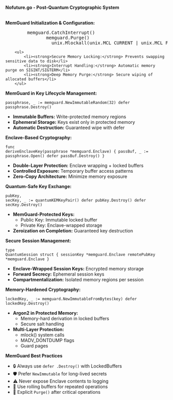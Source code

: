 <strong>Nofuture.go - Post-Quantum Cryptographic System</strong><br><br>

<strong>MemGuard Initialization & Configuration:</strong><br>

<pre>
        memguard.CatchInterrupt()
               memguard.Purge()
                 unix.Mlockall(unix.MCL_CURRENT | unix.MCL_FUTURE)
</pre>
        <ul>
            <li><strong>Secure Memory Locking:</strong> Prevents swapping sensitive data to disk</li>
            <li><strong>Interrupt Handling:</strong> Automatic memory purge on SIGINT/SIGTERM</li>
            <li><strong>Deep Memory Purge:</strong> Secure wiping of allocated buffers</li>
        </ul>

<strong>MemGuard in Key Lifecycle Management:</strong><br>
        <pre><code>passphrase, _ := memguard.NewImmutableRandom(32)
defer passphrase.Destroy()</code></pre>
        <ul>
            <li><strong>Immutable Buffers:</strong> Write-protected memory regions</li>
            <li><strong>Ephemeral Storage:</strong> Keys exist only in protected memory</li>
            <li><strong>Automatic Destruction:</strong> Guaranteed wipe with defer</li>
        </ul>

<strong>Enclave-Based Cryptography:</strong><br>
        <pre><code>func deriveEnclaveKey(passphrase *memguard.Enclave) {
    passBuf, _ := passphrase.Open()
    defer passBuf.Destroy()
}</code></pre>
        <ul>
            <li><strong>Double-Layer Protection:</strong> Enclave wrapping + locked buffers</li>
            <li><strong>Controlled Exposure:</strong> Temporary buffer access patterns</li>
            <li><strong>Zero-Copy Architecture:</strong> Minimize memory exposure</li>
        </ul>


<strong>Quantum-Safe Key Exchange:</strong><br>
        <pre><code>pubKey, secKey, _ := quantumKEMKeyPair()
defer pubKey.Destroy()
defer secKey.Destroy()</code></pre>
        <ul>
            <li><strong>MemGuard-Protected Keys:</strong>
                <ul>
                    <li>Public Key: Immutable locked buffer</li>
                    <li>Private Key: Enclave-wrapped storage</li>
                </ul>
            </li>
            <li><strong>Zeroization on Completion:</strong> Guaranteed key destruction</li>
        </ul>

<strong>Secure Session Management:</strong><br>
        <pre><code>type QuantumSession struct {
    sessionKey   *memguard.Enclave
    remotePubKey *memguard.Enclave
}</code></pre>
        <ul>
            <li><strong>Enclave-Wrapped Session Keys:</strong> Encrypted memory storage</li>
            <li><strong>Forward Secrecy:</strong> Ephemeral session keys</li>
            <li><strong>Compartmentalization:</strong> Isolated memory regions per session</li>
        </ul>


<strong>Memory-Hardened Cryptography:</strong><br>
        <pre><code>lockedKey, _ := memguard.NewImmutableFromBytes(key)
defer lockedKey.Destroy()</code></pre>
        <ul>
            <li><strong>Argon2 in Protected Memory:</strong>
                <ul>
                    <li>Memory-hard derivation in locked buffers</li>
                    <li>Secure salt handling</li>
                </ul>
            </li>
            <li><strong>Multi-Layer Protection:</strong>
                <ul>
                    <li>mlock() system calls</li>
                    <li>MADV_DONTDUMP flags</li>
                    <li>Guard pages</li>
                </ul>
            </li>
        </ul>

<strong>MemGuard Best Practices</strong></b>
        <ul>
            <li>🔒 Always use <code>defer .Destroy()</code> with LockedBuffers</li>
            <li>🛡️ Prefer <code>NewImmutable</code> for long-lived secrets</li>
            <li>⚠️ Never expose Enclave contents to logging</li>
            <li>🔄 Use rolling buffers for repeated operations</li>
            <li>🧹 Explicit <code>Purge()</code> after critical operations</li>
        </ul>



